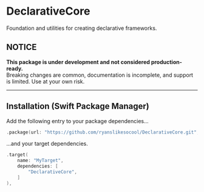 # DeclarativeCore

Foundation and utilities for creating declarative frameworks.

## NOTICE

**This package is under development and not considered production-ready.**<br/>
Breaking changes are common, documentation is incomplete, and support is limited.  Use at your own risk.

---


## Installation (Swift Package Manager)

Add the following entry to your package dependencies...
```swift
.package(url: "https://github.com/ryanslikesocool/DeclarativeCore.git", from: "0.0.1"),
```
...and your target dependencies.
```swift
.target(
	name: "MyTarget",
	dependencies: [
		"DeclarativeCore",
	]
),
```